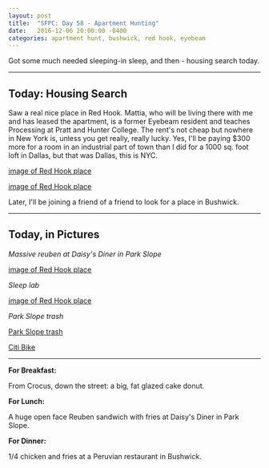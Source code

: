 ```yaml
---
layout: post
title:  "SFPC: Day 58 - Apartment Hunting"
date:   2016-12-06 20:00:00 -0400
categories: apartment hunt, bushwick, red hook, eyebeam
---
```


Got some much needed sleeping-in sleep, and then - housing search today.

-----

<h2>Today: Housing Search</h2>

Saw a real nice place in Red Hook. Mattia, who will be living there with me and has leased the apartment, is a former Eyebeam resident and teaches Processing at Pratt and Hunter College. The rent's not cheap but nowhere in New York is, unless you get really, really lucky. Yes, I'll be paying $300 more for a room in an industrial part of town than I did for a 1000 sq. foot loft in Dallas, but that was Dallas, this is NYC.

[image of Red Hook place](/assets/sfpc-images/IMG_6797.JPG)

[image of Red Hook place](/assets/sfpc-images/IMG_6799.JPG)

Later, I'll be joining a friend of a friend to look for a place in Bushwick.

-----

<h2>Today, in Pictures</h2>

*Massive reuben at Daisy's Diner in Park Slope*

[image of Red Hook place](/assets/sfpc-images/IMG_6802.JPG)

*Sleep lab*

[image of Red Hook place](/assets/sfpc-images/IMG_6807.JPG)

*Park Slope trash*

[Park Slope trash](/assets/sfpc-images/IMG_6808.JPG)

[Citi Bike](/assets/sfpc-images/IMG_6811.JPG)


-----

**For Breakfast:**

From Crocus, down the street: a big, fat glazed cake donut.

**For Lunch:**

A huge open face Reuben sandwich with fries at Daisy's Diner in Park Slope.

**For Dinner:**

1/4 chicken and fries at a Peruvian restaurant in Bushwick.
